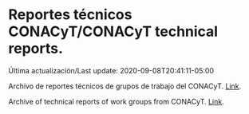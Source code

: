 # Reportes técnicos CONACyT/CONACyT technical reports.

Última actualización/Last update: 2020-09-08T20:41:11-05:00

Archivo de reportes técnicos de grupos de trabajo del CONACyT. [Link](https://coronavirus.conacyt.mx/productos/index.html).

Archive of technical reports of work groups from CONACyT. [Link](https://coronavirus.conacyt.mx/productos/index.html).

